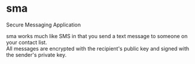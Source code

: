 # sma
Secure Messaging Application

sma works much like SMS in that you send a text message to someone on your contact list.  
All messages are encrypted with the recipient's public key and signed with the sender's 
private key.  
